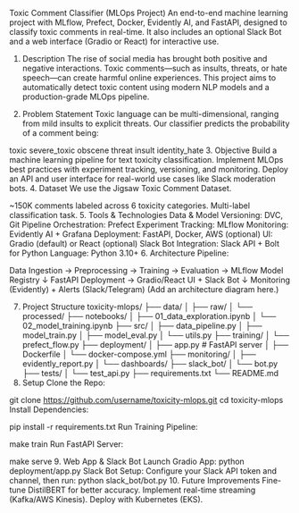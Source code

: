 Toxic Comment Classifier (MLOps Project)
An end-to-end machine learning project with MLflow, Prefect, Docker, Evidently AI, and FastAPI, designed to classify toxic comments in real-time. It also includes an optional Slack Bot and a web interface (Gradio or React) for interactive use.

1. Description
The rise of social media has brought both positive and negative interactions. Toxic comments—such as insults, threats, or hate speech—can create harmful online experiences. This project aims to automatically detect toxic content using modern NLP models and a production-grade MLOps pipeline.

2. Problem Statement
Toxic language can be multi-dimensional, ranging from mild insults to explicit threats.
Our classifier predicts the probability of a comment being:

toxic
severe_toxic
obscene
threat
insult
identity_hate
3. Objective
Build a machine learning pipeline for text toxicity classification.
Implement MLOps best practices with experiment tracking, versioning, and monitoring.
Deploy an API and user interface for real-world use cases like Slack moderation bots.
4. Dataset
We use the Jigsaw Toxic Comment Dataset.

~150K comments labeled across 6 toxicity categories.
Multi-label classification task.
5. Tools & Technologies
Data & Model Versioning: DVC, Git
Pipeline Orchestration: Prefect
Experiment Tracking: MLflow
Monitoring: Evidently AI + Grafana
Deployment: FastAPI, Docker, AWS (optional)
UI: Gradio (default) or React (optional)
Slack Bot Integration: Slack API + Bolt for Python
Language: Python 3.10+
6. Architecture
Pipeline:

Data Ingestion → Preprocessing → Training → Evaluation → MLflow Model Registry
          ↓
    FastAPI Deployment → Gradio/React UI + Slack Bot
          ↓
    Monitoring (Evidently) + Alerts (Slack/Telegram)
(Add an architecture diagram here.)

7. Project Structure
toxicity-mlops/
├── data/
│   ├── raw/
│   └── processed/
├── notebooks/
│   ├── 01_data_exploration.ipynb
│   └── 02_model_training.ipynb
├── src/
│   ├── data_pipeline.py
│   ├── model_train.py
│   ├── model_eval.py
│   └── utils.py
├── training/
│   └── prefect_flow.py
├── deployment/
│   ├── app.py              # FastAPI server
│   ├── Dockerfile
│   └── docker-compose.yml
├── monitoring/
│   ├── evidently_report.py
│   └── dashboards/
├── slack_bot/
│   └── bot.py
├── tests/
│   └── test_api.py
├── requirements.txt
└── README.md
8. Setup
Clone the Repo:

git clone https://github.com/username/toxicity-mlops.git
cd toxicity-mlops
Install Dependencies:

pip install -r requirements.txt
Run Training Pipeline:

make train
Run FastAPI Server:

make serve
9. Web App & Slack Bot
Launch Gradio App:
python deployment/app.py
Slack Bot Setup:
Configure your Slack API token and channel, then run:
python slack_bot/bot.py
10. Future Improvements
Fine-tune DistilBERT for better accuracy.
Implement real-time streaming (Kafka/AWS Kinesis).
Deploy with Kubernetes (EKS).

